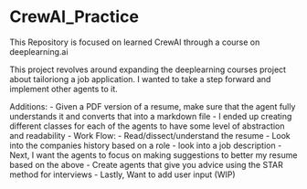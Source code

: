 # CrewAI_Practice

This Repository is focused on learned CrewAI through a course on deeplearning.ai

This project revolves around expanding the deeplearning courses project about tailoriong a job application. I wanted to take a step forward and implement other agents to it.

Additions:
    - Given a PDF version of a resume, make sure that the agent fully understands it and converts that into a markdown file
    - I ended up creating different classes for each of the agents to have some level of abstraction and readability
    - Work Flow:
        - Read/dissect/understand the resume
        - Look into the companies history based on a role
        - look into a job description
        - Next, I want the agents to focus on making suggestions to better my resume based on the above
        - Create agents that give you advice using the STAR method for interviews
        - Lastly, Want to add user input (WIP)